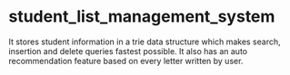 # student_list_management_system
It stores student information in a trie data structure which makes search, insertion and delete queries fastest possible. It also has an auto recommendation feature based on every letter written by user. 
